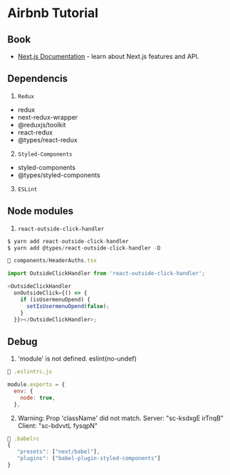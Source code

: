 # Airbnb Tutorial

## Book

- [Next.js Documentation](https://nextjs.org/docs) - learn about Next.js features and API.

## Dependencis

1. `Redux`

- redux
- next-redux-wrapper
- @reduxjs/toolkit
- react-redux
- @types/react-redux

2. `Styled-Components`

- styled-components
- @types/styled-components

3. `ESLint`

## Node modules

1. `react-outside-click-handler`

```js
$ yarn add react-outside-click-handler
$ yarn add @types/react-outside-click-handler -D
```

```js
📁 components/HeaderAuths.tsx

import OutsideClickHandler from 'react-outside-click-handler';

<OutsideClickHandler
  onOutsideClick={() => {
    if (isUsermenuOpend) {
      setIsUsermenuOpend(false);
    }
  }}></OutsideClickHandler>;
```

## Debug

1. 'module' is not defined. eslint(no-undef)

```js
📁 .eslintrc.js

module.exports = {
  env: {
    node: true,
  },
```

2. Warning: Prop 'className' did not match. Server: "sc-ksdxgE irTnqB" Client: "sc-bdvvtL fysqpN"

```js
📁 .babelrc
{
   "presets": ["next/babel"],
   "plugins": ["babel-plugin-styled-components"]
}
```
